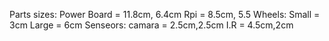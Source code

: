Parts sizes:
Power Board = 11.8cm, 6.4cm
Rpi = 8.5cm, 5.5
Wheels:
Small = 3cm
Large = 6cm
Senseors:
camara = 2.5cm,2.5cm
I.R = 4.5cm,2cm
